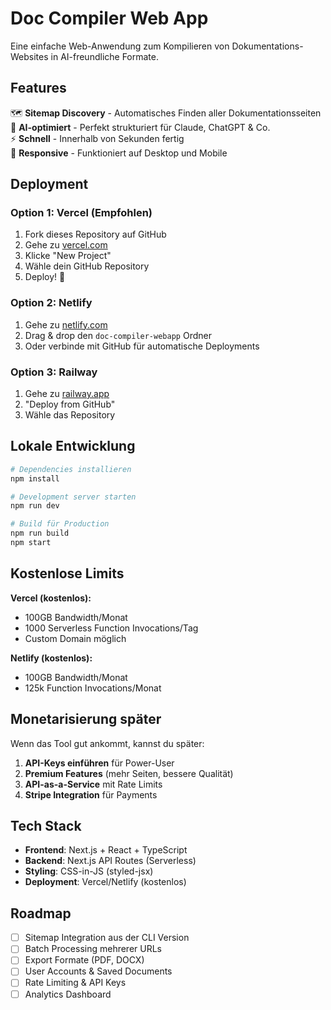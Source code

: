 # Doc Compiler Web App

Eine einfache Web-Anwendung zum Kompilieren von Dokumentations-Websites in AI-freundliche Formate.

## Features

🗺️ **Sitemap Discovery** - Automatisches Finden aller Dokumentationsseiten  
🤖 **AI-optimiert** - Perfekt strukturiert für Claude, ChatGPT & Co.  
⚡ **Schnell** - Innerhalb von Sekunden fertig  
📱 **Responsive** - Funktioniert auf Desktop und Mobile  

## Deployment

### Option 1: Vercel (Empfohlen)

1. Fork dieses Repository auf GitHub
2. Gehe zu [vercel.com](https://vercel.com)
3. Klicke "New Project" 
4. Wähle dein GitHub Repository
5. Deploy! 🚀

### Option 2: Netlify

1. Gehe zu [netlify.com](https://netlify.com)
2. Drag & drop den `doc-compiler-webapp` Ordner
3. Oder verbinde mit GitHub für automatische Deployments

### Option 3: Railway

1. Gehe zu [railway.app](https://railway.app)
2. "Deploy from GitHub"
3. Wähle das Repository

## Lokale Entwicklung

```bash
# Dependencies installieren
npm install

# Development server starten
npm run dev

# Build für Production
npm run build
npm start
```

## Kostenlose Limits

**Vercel (kostenlos):**
- 100GB Bandwidth/Monat
- 1000 Serverless Function Invocations/Tag
- Custom Domain möglich

**Netlify (kostenlos):**
- 100GB Bandwidth/Monat  
- 125k Function Invocations/Monat

## Monetarisierung später

Wenn das Tool gut ankommt, kannst du später:

1. **API-Keys einführen** für Power-User
2. **Premium Features** (mehr Seiten, bessere Qualität)
3. **API-as-a-Service** mit Rate Limits
4. **Stripe Integration** für Payments

## Tech Stack

- **Frontend**: Next.js + React + TypeScript
- **Backend**: Next.js API Routes (Serverless)
- **Styling**: CSS-in-JS (styled-jsx)
- **Deployment**: Vercel/Netlify (kostenlos)

## Roadmap

- [ ] Sitemap Integration aus der CLI Version
- [ ] Batch Processing mehrerer URLs
- [ ] Export Formate (PDF, DOCX)
- [ ] User Accounts & Saved Documents
- [ ] Rate Limiting & API Keys
- [ ] Analytics Dashboard
